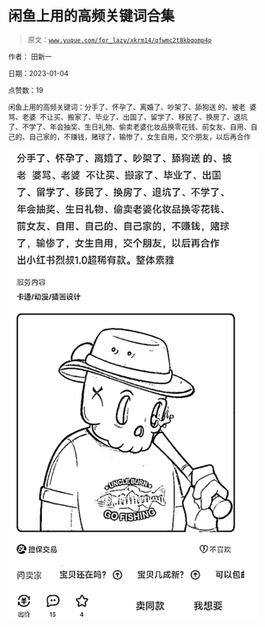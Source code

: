 # 闲鱼上用的高频关键词合集

> 原文：[`www.yuque.com/for_lazy/xkrm14/qfwmc2t8kbqomp4p`](https://www.yuque.com/for_lazy/xkrm14/qfwmc2t8kbqomp4p)

作者： 田新一 

日期：2023-01-04 

点赞数：19 

闲鱼上用的高频关键词：分手了、怀孕了、离婚了、吵架了、舔狗送 的、被老  婆骂、老婆  不让买、搬家了、毕业了、出国了、留学了、移民了、换房了、退坑了、不学了、年会抽奖、生日礼物、偷卖老婆化妆品换零花钱、前女友、自用、自己的、自己家的，不赚钱，赌球了，输惨了，女生自用，交个朋友，以后再合作 

![](img/a8712394ae9af72fda162315ab457fe6.png)  

